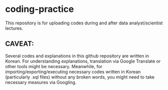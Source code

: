 # coding-practice
This repository is for uploading codes during and after data analyst/scientist lectures.
## CAVEAT:
Several codes and explanations in this github repository are written in Korean. For understanding explanations, translation via Google Translate or other tools might be necessary. Meanwhile, for importing/exporting/executing necessary codes written in Korean (particularly .sql files) without any broken words, you might need to take necessary measures via Googling.

